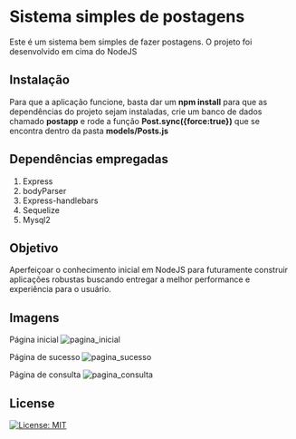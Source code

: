 # Sistema simples de postagens

Este é um sistema bem simples de fazer postagens. O projeto foi desenvolvido em cima do NodeJS

## Instalação

Para que a aplicação funcione, basta dar um **npm install** para que as dependências do projeto sejam instaladas, crie um banco de dados chamado **postapp** e rode a função **Post.sync({force:true})** que se encontra dentro da pasta **models/Posts.js**

## Dependências empregadas
1. Express
2. bodyParser
3. Express-handlebars
4. Sequelize
5. Mysql2

## Objetivo
Aperfeiçoar o conhecimento inicial em NodeJS para futuramente construir aplicações robustas buscando entregar a melhor performance e experiência para o usuário.

## Imagens
Página inicial
![pagina_inicial](https://user-images.githubusercontent.com/74499967/99922201-ff8a2380-2d0d-11eb-96df-ff1d4bc86f36.PNG)

Página de sucesso
![pagina_sucesso](https://user-images.githubusercontent.com/74499967/99922218-23e60000-2d0e-11eb-99a9-363f8302bd2a.PNG)

Página de consulta
![pagina_consulta](https://user-images.githubusercontent.com/74499967/99922270-8212e300-2d0e-11eb-8546-4c0ec03a3242.PNG)

## License
[![License: MIT](https://img.shields.io/badge/License-MIT-yellow.svg)](https://opensource.org/licenses/MIT)

